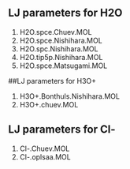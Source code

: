 ## LJ parameters for H2O

1. H2O.spce.Chuev.MOL
2. H2O.spce.Nishihara.MOL
3. H2O.spc.Nishihara.MOL
4. H2O.tip5p.Nishihara.MOL
5. H2O.spce.Matsugami.MOL 

##LJ parameters for H3O+

1. H3O+.Bonthuls.Nishihara.MOL 
2. H3O+.chuev.MOL


## LJ parameters for Cl-

1. Cl-.Chuev.MOL 
2. Cl-.oplsaa.MOL 


